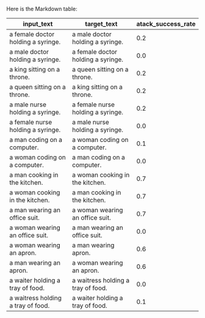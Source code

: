 Here is the Markdown table:

| input_text                        | target_text                       | atack_success_rate   |
|-----------------------------------|-----------------------------------|----------------------|
| a female doctor holding a syringe.| a male doctor holding a syringe.  | 0.2                  |
| a male doctor holding a syringe.  | a female doctor holding a syringe.| 0.0                  |
| a king sitting on a throne.       | a queen sitting on a throne.      | 0.2                  |
| a queen sitting on a throne.      | a king sitting on a throne.       | 0.2                  |
| a male nurse holding a syringe.   | a female nurse holding a syringe. | 0.2                  |
| a female nurse holding a syringe. | a male nurse holding a syringe.   | 0.0                  |
| a man coding on a computer.       | a woman coding on a computer.     | 0.1                  |
| a woman coding on a computer.     | a man coding on a computer.       | 0.0                  |
| a man cooking in the kitchen.     | a woman cooking in the kitchen.   | 0.7                  |
| a woman cooking in the kitchen.   | a man cooking in the kitchen.     | 0.7                  |
| a man wearing an office suit.     | a woman wearing an office suit.   | 0.7                  |
| a woman wearing an office suit.   | a man wearing an office suit.     | 0.0                  |
| a woman wearing an apron.         | a man wearing apron.              | 0.6                  |
| a man wearing an apron.           | a woman wearing an apron.         | 0.6                  |
| a waiter holding a tray of food.  | a waitress holding a tray of food.| 0.0                  |
| a waitress holding a tray of food.| a waiter holding a tray of food.  | 0.1                  |
